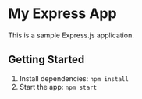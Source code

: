 # My Express App

This is a sample Express.js application.

## Getting Started

1. Install dependencies: `npm install`
2. Start the app: `npm start`
